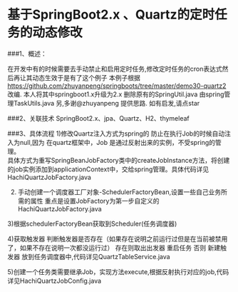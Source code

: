 基于SpringBoot2.x 、Quartz的定时任务的动态修改
=========================
###1、概述：

在开发中有的时候需要去手动禁止和启用定时任务,修改定时任务的cron表达式然后再让其动态生效于是有了这个例子
本例子根据 https://github.com/zhuyanpeng/springboots/tree/master/demo30-quartz2 改编.
本人将其中springboot1.x升级为2.x 删除原有的SpringUtil.java 由spring管理TaskUtils.java
另,多谢@zhuyanpeng 提供思路. 如有启发,请点star

###2、关联技术
SpringBoot2.x、jpa、Quartz、H2、thymeleaf

###3、具体流程
1)修改Quartz注入方式为spring的 防止在执行Job的时候自动注入为null,因为 在quartz框架中，Job 是通过反射出来的实例，不受spring的管理。</br>
具体方式为重写SpringBeanJobFactory类中的createJobInstance方法，将创建的job实例添加到applicationContext中，交给spring管理。具体代码详见 HachiQuartzJobFactory.java

2) 手动创建一个调度器工厂对象-SchedulerFactoryBean,设置一些自己业务所需的属性 重点是设置JobFactory为第一步自定义的HachiQuartzJobFactory.java

3)根据schedulerFactoryBean获取到Scheduler(任务调度器)

4)获取触发器 判断触发器是否存在（如果存在说明之前运行过但是在当前被禁用了，如果不存在说明一次都没运行过） 存在则取出出发器 重启任务 否则 新建触发器 放到任务调度器中,代码详见QuartzTableService.java

5)创建一个任务类需要继承Job，实现方法execute,根据反射执行对应的job,代码详见HachiQuartzJobConfig.java